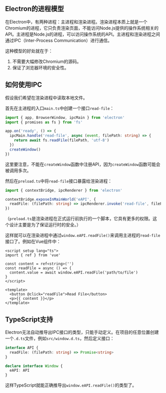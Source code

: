 ## Electron的进程模型

在Electron中，有两种进程：主进程和渲染进程。渲染进程本质上就是一个Chromium的进程，它只负责渲染页面，不能访问Node.js提供的操作系统相关的API。主进程是Node.js的进程，可以访问操作系统的API。主进程和渲染进程之间通过IPC（Inter-Process Communication）进行通信。

这种模型的好处就在于：

1. 不需要大幅修改Chromium的源码。
2. 保证了浏览器环境的安全性。

## 如何使用IPC

假设我们希望在渲染进程中读取本地文件。

首先在主进程的入口`main.ts`中创建一个接口`read-file`：

```typescript
import { app, BrowserWindow, ipcMain } from 'electron'
import { promises as fs } from 'fs'

app.on('ready', () => {
  ipcMain.handle('read-file', async (event, filePath: string) => {
    return await fs.readFile(filePath, 'utf-8')
  })
  createWindow()
})
```

这里要注意，不能在`createWindow`函数中注册API，因为`createWindow`函数可能会被调用多次。

然后在`preload.ts`中将`read-file`接口暴露给渲染进程：

```typescript
import { contextBridge, ipcRenderer } from 'electron'

contextBridge.exposeInMainWorld('eAPI', {
  readFile: (filePath: string) => ipcRenderer.invoke('read-file', filePath),
})
```

（`preload.ts`是渲染进程在正式运行前执行的一个脚本，它具有更多的权限。这个设计主要是为了保证运行时的安全。）

这样就可以在渲染进程中通过`window.eAPI.readFile()`来调用主进程的`read-file`接口了。例如在Vue组件中：

```vue
<script setup lang="ts">
import { ref } from 'vue'

const content = ref<string>('')
const readFile = async () => {
  content.value = await window.eAPI.readFile('path/to/file')
}
</script>

<template>
  <button @click="readFile">Read File</button>
  <p>{{ content }}</p>
</template>
```

## TypeScript支持

Electron无法自动推导出IPC接口的类型，只能手动定义。在项目的任意位置创建一个`.d.ts`文件，例如`src/window.d.ts`，然后定义接口：

```typescript
interface API {
  readFile: (filePath: string) => Promise<string>
}

declare interface Window {
  eAPI: API
}
```

这样TypeScript就能正确推导出`window.eAPI.readFile()`的类型了。
